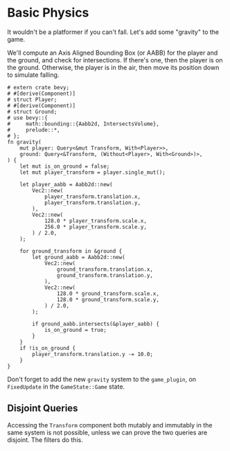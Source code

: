 # Basic Physics

It wouldn't be a platformer if you can't fall. Let's add some "gravity" to the game.

We'll compute an Axis Aligned Bounding Box (or AABB) for the player and the ground, and check for intersections. If there's one, then the player is on the ground. Otherwise, the player is in the air, then move its position down to simulate falling.

```rust,no_run
# extern crate bevy;
# #[derive(Component)]
# struct Player;
# #[derive(Component)]
# struct Ground;
# use bevy::{
#     math::bounding::{Aabb2d, IntersectsVolume},
#     prelude::*,
# };
fn gravity(
    mut player: Query<&mut Transform, With<Player>>,
    ground: Query<&Transform, (Without<Player>, With<Ground>)>,
) {
    let mut is_on_ground = false;
    let mut player_transform = player.single_mut();

    let player_aabb = Aabb2d::new(
        Vec2::new(
            player_transform.translation.x,
            player_transform.translation.y,
        ),
        Vec2::new(
            128.0 * player_transform.scale.x,
            256.0 * player_transform.scale.y,
        ) / 2.0,
    );

    for ground_transform in &ground {
        let ground_aabb = Aabb2d::new(
            Vec2::new(
                ground_transform.translation.x,
                ground_transform.translation.y,
            ),
            Vec2::new(
                128.0 * ground_transform.scale.x,
                128.0 * ground_transform.scale.y,
            ) / 2.0,
        );

        if ground_aabb.intersects(&player_aabb) {
            is_on_ground = true;
        }
    }
    if !is_on_ground {
        player_transform.translation.y -= 10.0;
    }
}
```

<div class="warning">

Don't forget to add the new `gravity` system to the `game_plugin`, on `FixedUpdate` in the `GameState::Game` state.

</div>

## Disjoint Queries

Accessing the `Transform` component both mutably and immutably in the same system is not possible, unless we can prove the two queries are disjoint. The filters do this.
